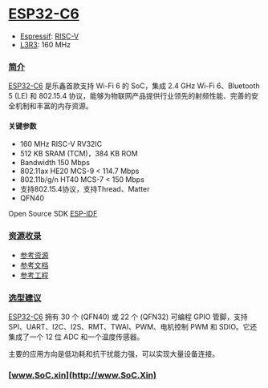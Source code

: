 ﻿# [ESP32-C6](https://doc.soc.xin/ESP32-C6)

* [Espressif](https://www.espressif.com/): [RISC-V](https://github.com/SoCXin/RISC-V)
* [L3R3](https://github.com/SoCXin/Level): 160 MHz

### [简介](https://github.com/SoCXin/ESP32C6/wiki)

[ESP32-C6](https://github.com/SoCXin/ESP32C6) 是乐鑫首款支持 Wi-Fi 6 的 SoC，集成 2.4 GHz Wi-Fi 6、Bluetooth 5 (LE) 和 802.15.4 协议，能够为物联网产品提供行业领先的射频性能、完善的安全机制和丰富的内存资源。

#### 关键参数

* 160 MHz RISC-V RV32IC
* 512 KB SRAM (TCM)，384 KB ROM
* Bandwidth 150 Mbps
* 802.11ax HE20 MCS-9 < 114.7 Mbps
* 802.11b/g/n HT40 MCS-7 < 150 Mbps
* 支持802.15.4协议，支持Thread、Matter
* QFN40

Open Source SDK [ESP-IDF](https://github.com/espressif/esp-idf)

### [资源收录](https://github.com/SoCXin)

* [参考资源](src/)
* [参考文档](docs/)
* [参考工程](project/)

### [选型建议](https://github.com/SoCXin/ESP32C6)

[ESP32-C6](https://github.com/SoCXin/ESP32C6) 拥有 30 个 (QFN40) 或 22 个 (QFN32) 可编程 GPIO 管脚，支持 SPI、UART、I2C、I2S、RMT、TWAI、PWM、电机控制 PWM 和 SDIO。它还集成了一个 12 位 ADC 和一个温度传感器。

主要的应用方向是低功耗和抗干扰能力强，可以实现大量设备连接。

### [www.SoC.xin](http://www.SoC.Xin)
